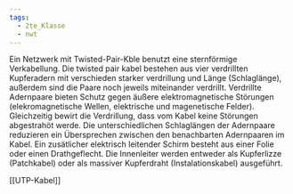 ```yaml
---
tags:
  - 2te_Klasse
  - nwt
---
```

Ein Netzwerk mit Twisted-Pair-Kble benutzt eine sternförmige Verkabellung. Die twisted pair kabel bestehen aus vier verdrillten Kupferadern mit verschieden starker verdrillung und Länge (Schlaglänge), außerdem sind die Paare noch jeweils miteinander verdrillt. Verdrillte Adernpaare bieten Schutz gegen äußere elektromagnetische Störungen (elekromagnetische Wellen, elektrische und magenetische Felder). Gleichzeitig bewirt die Verdrillung, dass vom Kabel keine Störungen abgestrahöt werde. Die unterschiedlichen Schlaglängen der Adernpaare reduzieren ein Übersprechen zwischen den benachbarten Adernpaaren im Kabel. Ein zusätlicher elektrisch leitender Schirm besteht aus einer Folie oder einen Drathgeflecht. Die Innenleiter werden entweder als Kupferlizze (Patchkabel) oder als massiver Kupferdraht (Instalationskabel) ausgeführt.

[[UTP-Kabel]]